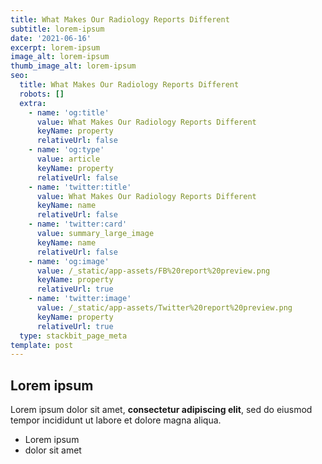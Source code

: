 ```yaml
---
title: What Makes Our Radiology Reports Different
subtitle: lorem-ipsum
date: '2021-06-16'
excerpt: lorem-ipsum
image_alt: lorem-ipsum
thumb_image_alt: lorem-ipsum
seo:
  title: What Makes Our Radiology Reports Different
  robots: []
  extra:
    - name: 'og:title'
      value: What Makes Our Radiology Reports Different
      keyName: property
      relativeUrl: false
    - name: 'og:type'
      value: article
      keyName: property
      relativeUrl: false
    - name: 'twitter:title'
      value: What Makes Our Radiology Reports Different
      keyName: name
      relativeUrl: false
    - name: 'twitter:card'
      value: summary_large_image
      keyName: name
      relativeUrl: false
    - name: 'og:image'
      value: /_static/app-assets/FB%20report%20preview.png
      keyName: property
      relativeUrl: true
    - name: 'twitter:image'
      value: /_static/app-assets/Twitter%20report%20preview.png
      keyName: property
      relativeUrl: true
  type: stackbit_page_meta
template: post
---
```

## Lorem ipsum

Lorem ipsum dolor sit amet, **consectetur adipiscing elit**, sed do eiusmod tempor incididunt ut labore et dolore magna aliqua.

- Lorem ipsum
- dolor sit amet